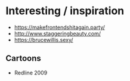 # Interesting / inspiration

* https://makefrontendshitagain.party/ 
* http://www.staggeringbeauty.com/
* https://brucewillis.sexy/

## Cartoons

* Redline 2009
